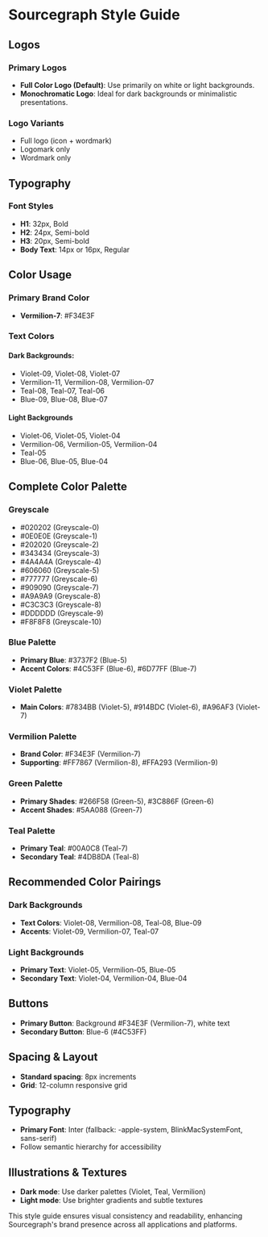 # Sourcegraph Style Guide

## Logos

### Primary Logos

- **Full Color Logo (Default)**: Use primarily on white or light backgrounds.
- **Monochromatic Logo**: Ideal for dark backgrounds or minimalistic presentations.

### Logo Variants

- Full logo (icon + wordmark)
- Logomark only
- Wordmark only

## Typography

### Font Styles

- **H1**: 32px, Bold
- **H2**: 24px, Semi-bold
- **H3**: 20px, Semi-bold
- **Body Text**: 14px or 16px, Regular

## Color Usage

### Primary Brand Color

- **Vermilion-7**: #F34E3F

### Text Colors

#### Dark Backgrounds:

- Violet-09, Violet-08, Violet-07
- Vermilion-11, Vermilion-08, Vermilion-07
- Teal-08, Teal-07, Teal-06
- Blue-09, Blue-08, Blue-07

#### Light Backgrounds

- Violet-06, Violet-05, Violet-04
- Vermilion-06, Vermilion-05, Vermilion-04
- Teal-05
- Blue-06, Blue-05, Blue-04

## Complete Color Palette

### Greyscale

- #020202 (Greyscale-0)
- #0E0E0E (Greyscale-1)
- #202020 (Greyscale-2)
- #343434 (Greyscale-3)
- #4A4A4A (Greyscale-4)
- #606060 (Greyscale-5)
- #777777 (Greyscale-6)
- #909090 (Greyscale-7)
- #A9A9A9 (Greyscale-8)
- #C3C3C3 (Greyscale-8)
- #DDDDDD (Greyscale-9)
- #F8F8F8 (Greyscale-10)

### Blue Palette

- **Primary Blue**: #3737F2 (Blue-5)
- **Accent Colors**: #4C53FF (Blue-6), #6D77FF (Blue-7)

### Violet Palette

- **Main Colors**: #7834BB (Violet-5), #914BDC (Violet-6), #A96AF3 (Violet-7)

### Vermilion Palette

- **Brand Color**: #F34E3F (Vermilion-7)
- **Supporting**: #FF7867 (Vermilion-8), #FFA293 (Vermilion-9)

### Green Palette

- **Primary Shades**: #266F58 (Green-5), #3C886F (Green-6)
- **Accent Shades**: #5AA088 (Green-7)

### Teal Palette

- **Primary Teal**: #00A0C8 (Teal-7)
- **Secondary Teal**: #4DB8DA (Teal-8)

## Recommended Color Pairings

### Dark Backgrounds

- **Text Colors**: Violet-08, Vermilion-08, Teal-08, Blue-09
- **Accents**: Violet-09, Vermilion-07, Teal-07

### Light Backgrounds

- **Primary Text**: Violet-05, Vermilion-05, Blue-05
- **Secondary Text**: Violet-04, Vermilion-04, Blue-04

## Buttons

- **Primary Button**: Background #F34E3F (Vermilion-7), white text
- **Secondary Button**: Blue-6 (#4C53FF)

## Spacing & Layout

- **Standard spacing**: 8px increments
- **Grid**: 12-column responsive grid

## Typography

- **Primary Font**: Inter (fallback: -apple-system, BlinkMacSystemFont, sans-serif) 
- Follow semantic hierarchy for accessibility

## Illustrations & Textures

- **Dark mode**: Use darker palettes (Violet, Teal, Vermilion)
- **Light mode**: Use brighter gradients and subtle textures

This style guide ensures visual consistency and readability, enhancing Sourcegraph's brand presence across all applications and platforms.